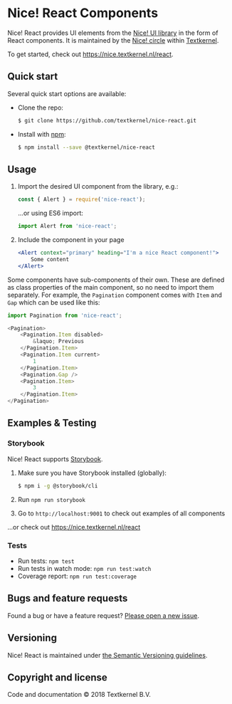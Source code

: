 # Nice! React Components

Nice! React provides UI elements from the [Nice! UI library](https://nice.textkernel.nl) in the form of React components. It is maintained by the [Nice! circle](mailto:nice@textkernel.nl) within [Textkernel](http://textkernel.com).

To get started, check out https://nice.textkernel.nl/react.

## Quick start
Several quick start options are available:

* Clone the repo:
    ```bash
    $ git clone https://github.com/textkernel/nice-react.git
    ```

* Install with [npm](https://www.npmjs.com/package/@textkernel/nice-react): 
    ```bash
    $ npm install --save @textkernel/nice-react
    ```

## Usage
1. Import the desired UI component from the library, e.g.:
    ```js
    const { Alert } = require('nice-react');
    ````
    ...or using ES6 import:

    ```js
    import Alert from 'nice-react';
    ```

2. Include the component in your page
    ```jsx
    <Alert context="primary" heading="I'm a nice React component!">
        Some content
    </Alert>
    ```

Some components have sub-components of their own. These are defined as class properties of the main 
component, so no need to import them separately. For example, the `Pagination` component comes with
`Item` and `Gap` which can be used like this:

```js
import Pagination from 'nice-react';

<Pagination>
    <Pagination.Item disabled>
        &laquo; Previous
    </Pagination.Item>
    <Pagination.Item current>
        1
    </Pagination.Item>
    <Pagination.Gap />
    <Pagination.Item>
        3
    </Pagination.Item>
</Pagination>
```

## Examples & Testing

### Storybook
Nice! React supports [Storybook](https://storybook.js.org/).

1. Make sure you have Storybook installed (globally):
    ```bash
    $ npm i -g @storybook/cli
    ```

2. Run `npm run storybook`

3. Go to `http://localhost:9001` to check out examples of all components

...or check out https://nice.textkernel.nl/react

### Tests
* Run tests: `npm test`
* Run tests in watch mode: `npm run test:watch`
* Coverage report: `npm run test:coverage`

## Bugs and feature requests
Found a bug or have a feature request? [Please open a new issue](https://github.com/textkernel/nice-react/issues/new).

## Versioning
Nice! React is maintained under [the Semantic Versioning guidelines](https://semver.org/).

## Copyright and license
Code and documentation :copyright: 2018 Textkernel B.V.